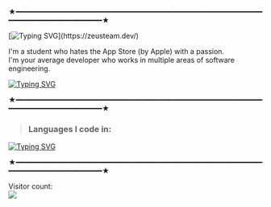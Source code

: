 ★━━━━━━━━━━━━━━━━━━━━━━━━━━━━━━━━━━━━━━━━━━━━━━━━━━━━━━━━━━━━━━━━━━━━━━━━━━━━━━━━★

[![Typing SVG](http://readme-typing-svg.herokuapp.com?font=JetBrains+Mono&pause=1000&color=8200FF&random=false&width=435&lines=Hiiii%2C+I'm+Nova+Notepad!)](https://zeusteam.dev/)  

I'm a student who hates the App Store (by Apple) with a passion.  
I'm your average developer who works in multiple areas of software engineering.  

[![Typing SVG](http://readme-typing-svg.herokuapp.com?font=JetBrains+Mono&pause=1000&color=8200FF&random=false&width=435&lines=zeusteam.dev)](https://zeusteam.dev/)

★━━━━━━━━━━━━━━━━━━━━━━━━━━━━━━━━━━━━━━━━━━━━━━━━━━━━━━━━━━━━━━━━━━━━━━━━━━━━━━━━★

> ### Languages I code in: 
[![Typing SVG](http://readme-typing-svg.herokuapp.com?font=JetBrains+Mono&pause=1000&color=8200FF&random=false&width=435&lines=Python;HTML;CSS;JS;C%23)](https://zeusteam.dev/)
  
★━━━━━━━━━━━━━━━━━━━━━━━━━━━━━━━━━━━━━━━━━━━━━━━━━━━━━━━━━━━━━━━━━━━━━━━━━━━━━━━━★  

Visitor count:  
<img align="left" src="https://profile-counter.glitch.me/LunarN0v4/count.svg" />  